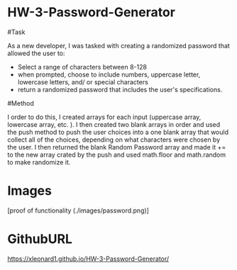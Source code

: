 # HW-3-Password-Generator

#Task

As a new developer, I was tasked with creating a randomized password that allowed the user to:
- Select a range of characters between 8-128
- when prompted, choose to include numbers, uppercase letter, lowercase letters, and/ or special characters
- return a randomized password that includes the user's specifications. 

#Method

I order to do this, I created arrays for each input (uppercase array, lowercase array, etc. ). I then created two blank arrays in order and used the push method to push the user choices into a one blank array that would collect all of the choices, depending on what characters were chosen by the user. I then returned the blank Random Password array and made it += to the new array crated by the push and used math.floor and math.random to make randomize it. 

# Images

[proof of functionality (./images/password.png)]

# GithubURL

https://xleonard1.github.io/HW-3-Password-Generator/
